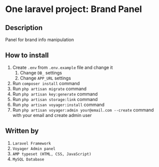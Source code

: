 # One laravel project: **Brand Panel**

## Description
Panel for brand info manipulation

## How to install
1) Create `.env` from `.env.example` file and change it
    1) Change `DB_` settings
    2) Change `APP_URL` settings
2) Run `composer install` command
3) Run `php artisan migrate` command
4) Run `php artisan key:generate` command 
6) Run `php artisan storage:link` command
7) Run `php artisan voyager:install` command
8) Run `php artisan voyager:admin your@email.com --create` command with your email and create admin user

## Written by
1) `Laravel Framework`
2) `Voyager Admin panel`
3) `AMP typeset (HTML, CSS, JavaScript)`
4) `MySQL Database`